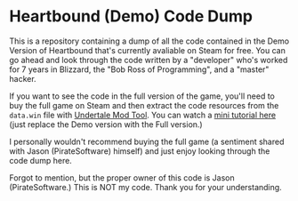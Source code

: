 # Heartbound (Demo) Code Dump

This is a repository containing a dump of all the code contained in the Demo Version of Heartbound that's currently avaliable on Steam for free. You can go ahead and look through the code written by a "developer" who's worked for 7 years in Blizzard, the "Bob Ross of Programming", and a "master" hacker.

If you want to see the code in the full version of the game, you'll need to buy the full game on Steam and then extract the code resources from the `data.win` file with [Undertale Mod Tool](https://github.com/UnderminersTeam/UndertaleModTool/releases/tag/0.8.2.0). You can watch a [mini tutorial here](https://youtu.be/iYgsjl36wmQ) (just replace the Demo version with the Full version.)

I personally wouldn't recommend buying the full game (a sentiment shared with Jason (PirateSoftware) himself) and just enjoy looking through the code dump here.

Forgot to mention, but the proper owner of this code is Jason (PirateSoftware.) This is NOT my code. Thank you for your understanding.